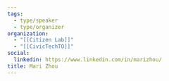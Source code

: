 ```yaml
---
tags:
  - type/speaker
  - type/organizer
organization:
  - "[[Citizen Lab]]"
  - "[[CivicTechTO]]"
social:
  linkedin: https://www.linkedin.com/in/marizhou/
title: Mari Zhou
---
```


